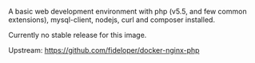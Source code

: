 A basic web development environment with php (v5.5, and few common extensions), mysql-client, nodejs, curl and composer installed.

Currently no stable release for this image.

Upstream: https://github.com/fideloper/docker-nginx-php
